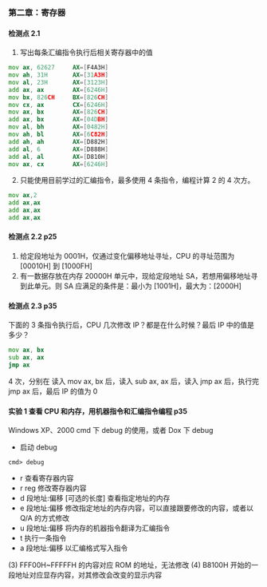 ### 第二章：寄存器

#### 检测点 2.1

1. 写出每条汇编指令执行后相关寄存器中的值

```asm
mov ax, 62627     AX=[F4A3H]
mov ah, 31H       AX=[31A3H]
mov al, 23H       AX=[3123H]
add ax, ax        AX=[6246H]
mov bx, 826CH     BX=[826CH]
mov cx, ax        CX=[6246H]
mov ax, bx        AX=[826CH]
add ax, bx        AX=[04DBH]
mov al, bh        AX=[0482H]
mov ah, bl        AX=[6C82H]
add ah, ah        AX=[D882H]
add al, 6         AX=[D888H]
add al, al        AX=[D810H]
mov ax, cx        AX=[6246H]
```

2. 只能使用目前学过的汇编指令，最多使用 4 条指令，编程计算 2 的 4 次方。

```asm
mov ax,2
add ax,ax
add ax,ax
add ax,ax
```

#### 检测点 2.2 p25

1. 给定段地址为 0001H，仅通过变化偏移地址寻址，CPU 的寻址范围为 [00010H] 到 [1000FH]
2. 有一数据存放在内存 20000H 单元中，现给定段地址 SA，若想用偏移地址寻到此单元。则 SA 应满足的条件是：最小为 [1001H]，最大为：[2000H]

#### 检测点 2.3 p35

下面的 3 条指令执行后，CPU 几次修改 IP？都是在什么时候？最后 IP 中的值是多少？

```asm
mov ax, bx
sub ax, ax
jmp ax
```

4 次，分别在 读入 mov ax, bx 后，读入 sub ax, ax 后，读入 jmp ax 后，执行完 jmp ax 后，最后 IP 的值为 0

#### 实验 1 查看 CPU 和内存，用机器指令和汇编指令编程 p35

Windows XP、2000 cmd 下 debug 的使用，或者 Dox 下 debug

* 启动 debug
```
cmd> debug
```
* r 查看寄存器内容
* r reg 修改寄存器内容
* d 段地址:偏移 [可选的长度] 查看指定地址的内存
* e 段地址:偏移 修改指定地址的内存内容，可以直接跟要修改的内容，或者以 Q/A 的方式修改
* u 段地址:偏移 将内存的机器指令翻译为汇编指令
* t 执行一条指令
* a 段地址:偏移 以汇编格式写入指令

(3) FFF00H~FFFFFH 的内容对应 ROM 的地址，无法修改
(4) B8100H 开始的一段地址对应显存内容，对其修改会改变的显示内容
